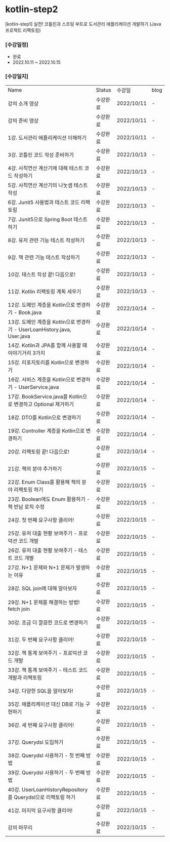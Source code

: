 # kotlin-step2
[kotlin-step1] 실전! 코틀린과 스프링 부트로 도서관리 애플리케이션 개발하기 (Java 프로젝트 리팩토링)

### [수강일정]
- 완료
- 2022.10.11 ~ 2022.10.15 

### [수강일지]
| | | | |
|-|-|-|-|
|Name|Status|수강일|blog|
|강의 소개 영상|수강완료|2022/10/11|-|
|강의 준비 영상|수강완료|2022/10/11|-|
|1강. 도서관리 애플리케이션 이해하기|수강완료|2022/10/11|-|
|3강. 코틀린 코드 작성 준비하기|수강완료|2022/10/13|-|
|4강. 사칙연산 계산기에 대해 테스트 코드 작성하기|수강완료|2022/10/13|-|
|5강. 사칙연산 계산기의 나눗셈 테스트 작성|수강완료|2022/10/13|-|
|6강. Junit5 사용법과 테스트 코드 리팩토링|수강완료|2022/10/13|-|
|7강. Junit5으로 Spring Boot 테스트하기|수강완료|2022/10/13|-|
|8강. 유저 관련 기능 테스트 작성하기|수강완료|2022/10/13|-|
|9강. 책 관련 기능 테스트 작성하기|수강완료|2022/10/13|-|
|10강. 테스트 작성 끝! 다음으로!|수강완료|2022/10/13|-|
|11강. Kotlin 리팩토링 계획 세우기|수강완료|2022/10/13|-|
|12강. 도메인 계층을 Kotlin으로 변경하기 - Book.java|수강완료|2022/10/14|-|
|13강. 도메인 계층을 Kotlin으로 변경하기 - UserLoanHistory.java, User.java|수강완료|2022/10/14|-|
|14강. Kotlin과 JPA를 함께 사용할 때 이야기거리 3가지|수강완료|2022/10/14|-|
|15강. 리포지토리를 Kotlin으로 변경하기|수강완료|2022/10/14|-|
|16강. 서비스 계층을 Kotlin으로 변경하기 - UserService.java|수강완료|2022/10/14|-|
|17강. BookService.java를 Kotlin으로 변경하고 Optional 제거하기|수강완료|2022/10/14|-|
|18강. DTO를 Kotlin으로 변경하기|수강완료|2022/10/14|-|
|19강. Controller 계층을 Kotlin으로 변경하기|수강완료|2022/10/14|-|
|20강. 리팩토링 끝! 다음으로!|수강완료|2022/10/14|-|
|21강. 책의 분야 추가하기|수강완료|2022/10/15|-|
|22강. Enum Class를 활용해 책의 분야 리팩토링 하기|수강완료|2022/10/15|-|
|23강. Boolean에도 Enum 활용하기 - 책 반납 로직 수정|수강완료|2022/10/15|-|
|24강. 첫 번째 요구사항 클리어!|수강완료|2022/10/15|-|
|25강. 유저 대출 현황 보여주기 - 프로덕션 코드 개발|수강완료|2022/10/15|-|
|26강. 유저 대출 현황 보여주기 - 테스트 코드 개발|수강완료|2022/10/15|-|
|27강. N+1 문제와 N+1 문제가 발생하는 이유|수강완료|2022/10/15|-|
|28강. SQL join에 대해 알아보자|수강완료|2022/10/15|-|
|29강. N+1 문제를 해결하는 방법! fetch join|수강완료|2022/10/15|-|
|30강. 조금 더 깔끔한 코드로 변경하기|수강완료|2022/10/15|-|
|31강. 두 번째 요구사항 클리어!|수강완료|2022/10/15|-|
|32강. 책 통계 보여주기 - 프로덕션 코드 개발|수강완료|2022/10/15|-|
|33강. 책 통계 보여주기 - 테스트 코드 개발과 리팩토링|수강완료|2022/10/15|-|
|34강. 다양한 SQL을 알아보자!|수강완료|2022/10/15|-|
|35강. 애플리케이션 대신 DB로 기능 구현하기|수강완료|2022/10/15|-|
|36강. 세 번째 요구사항 클리어!|수강완료|2022/10/15|-|
|37강. Querydsl 도입하기|수강완료|2022/10/15|-|
|38강. Querydsl 사용하기 - 첫 번째 방법|수강완료|2022/10/15|-|
|39강. Querydsl 사용하기 - 두 번째 방법|수강완료|2022/10/15|-|
|40강. UserLoanHistoryRepository를 Querydsl으로 리팩토링 하기|수강완료|2022/10/15|-|
|41강. 마지막 요구사항 클리어!|수강완료|2022/10/15|-|
|강의 마무리|수강완료|2022/10/15|-|
